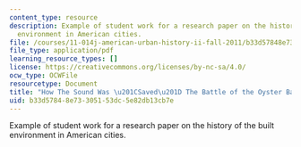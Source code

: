 ```yaml
---
content_type: resource
description: Example of student work for a research paper on the history of the built
  environment in American cities.
file: /courses/11-014j-american-urban-history-ii-fall-2011/b33d57848e73305153dc5e82db13cb7e_MIT11_014jF11_example.pdf
file_type: application/pdf
learning_resource_types: []
license: https://creativecommons.org/licenses/by-nc-sa/4.0/
ocw_type: OCWFile
resourcetype: Document
title: "How The Sound Was \u201CSaved\u201D The Battle of the Oyster Bay-Rye Bridge"
uid: b33d5784-8e73-3051-53dc-5e82db13cb7e
---
```

Example of student work for a research paper on the history of the built environment in American cities.